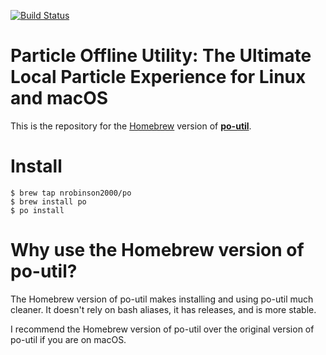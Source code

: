 [![Build Status](https://travis-ci.org/nrobinson2000/homebrew-po.svg?branch=master)](https://travis-ci.org/nrobinson2000/homebrew-po)
# Particle Offline Utility: The Ultimate Local Particle Experience for Linux and macOS

This is the repository for the [Homebrew](http://brew.sh/) version of [**po-util**](https://github.com/nrobinson2000/po-util).

# Install

    $ brew tap nrobinson2000/po
    $ brew install po
    $ po install

# Why use the Homebrew version of po-util?

The Homebrew version of po-util makes installing and using po-util much cleaner.  It doesn't rely on bash aliases, it has releases, and is more stable.

I recommend the Homebrew version of po-util over the original version of po-util if you are on macOS.
